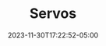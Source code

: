 ---
weight: 999
title: "Servos"
description: ""
icon: "article"
date: "2023-11-30T17:22:52-05:00"
lastmod: "2023-11-30T17:22:52-05:00"
draft: true
toc: true
---